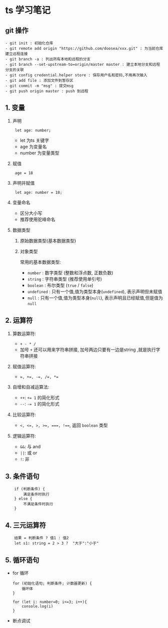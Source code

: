 # ts 学习笔记


## git 操作
    - git init : 初始化仓库
    - git remote add origin "https://github.com/doosea/xxx.git" : 为当前仓库建立远程连接
    - git branch -a : 列出所有本地和远程的分支
    - git branch --set-upstream-to=origin/master master : 建立本地分支和远程分支的关联
    - git config credential.helper store : 保存用户名和密码,不用再次输入
    - git add file : 添加文件到暂存区
    - git commit -m "msg" : 提交msg
    - git push origin master : push 到远程

## 1. 变量

1. 声明

        let age: number;
    - let 为ts 关键字
    - age 为变量名  
    - number 为变量类型

2. 赋值

        age = 18

3. 声明并赋值

        let age: number = 18;


4. 变量命名

    - 区分大小写
    - 推荐使用驼峰命名

5. 数据类型

    1. 原始数据类型(基本数据类型)
    2. 对象类型

        常用的基本数据类型:

        - `number` : 数字类型 (整数和浮点数, 正数负数) 
        - `string` : 字符串类型 (推荐使用单引号)
        - `boolean` : 布尔类型 (`true` / `false`)
        - `undefined` : 只有一个值,值为类型本身(`undefined`), 表示声明但未赋值
        - `null` : 只有一个值,值为类型本身(`null`),  表示声明且已经赋值,但是值为`null`


## 2. 运算符

1. 算数运算符: 
    - `+ - * / `
    - 加号 `+` 还可以用来字符串拼接, 加号两边只要有一边是string ,就是执行字符串拼接

2. 赋值运算符:
    - `=, +=, -=, /=, *=`  

3. 自增和自减运算法:
    - `++`: `+= 1` 的简化形式 
    - `--`: `-= 1` 的简化形式

4. 比较运算符:
    - `<, <=, >, >=, ===, !==`, 返回 `boolean` 类型

5. 逻辑运算符:
    - `&&`: 与 and
    - `||`: 或 or
    - `!`: 非

## 3. 条件语句

        if (判断条件) {
            满足条件时执行
        } else {
            不满足条件时执行
        }


## 4. 三元运算符
        结果 = 判断条件 ? 值1 : 值2
        let s1: string = 2 > 3 ?  "大于":"小于"

## 5. 循环语句
   
-   for 循环
     
        for (初始化语句; 判断条件; 计数器更新) {
            循环体
        }
    
        for (let i: number=0; i<=3; i++){
            console.log(i)
        }
    
- 断点调试
    
    